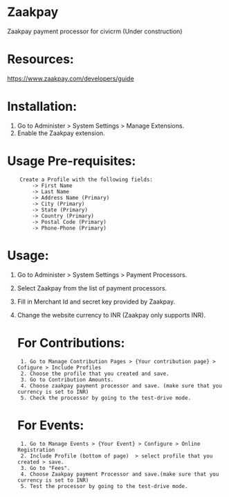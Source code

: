 Zaakpay
=======

Zaakpay payment processor for civicrm (Under construction)

Resources:
==========

https://www.zaakpay.com/developers/guide

Installation:
============

1. Go to Administer > System Settings > Manage Extensions.
2. Enable the Zaakpay extension.

Usage Pre-requisites:
=====================

		Create a Profile with the following fields:
			-> First Name
			-> Last Name
			-> Address Name (Primary)
			-> City (Primary)
			-> State (Primary)
			-> Country (Primary)
			-> Postal Code (Primary)
			-> Phone-Phone (Primary)
			

Usage:
=====

1. Go to Administer > System Settings > Payment Processors.
2. Select Zaakpay from the list of payment processors.
3. Fill in Merchant Id and secret key provided by Zaakpay.
4. Change the website currency to INR (Zaakpay only supports INR).

	For Contributions:
	=================
		1. Go to Manage Contribution Pages > {Your contribution page} > Cofigure > Include Profiles
		2. Choose the profile that you created and save.
		3. Go to Contribution Amounts.
		4. Choose zaakpay payment processor and save. (make sure that you currency is set to INR)
		5. Check the processor by going to the test-drive mode.
		
	For Events:
	===========
		1. Go to Manage Events > {Your Event} > Configure > Online Registration
		2. Include Profile (bottom of page)  > select profile that you created > save.
		3. Go to "Fees".
		4. Choose Zaakpay payment Processor and save.(make sure that you currency is set to INR)
		5. Test the processor by going to the test-drive mode.
		
		
		

